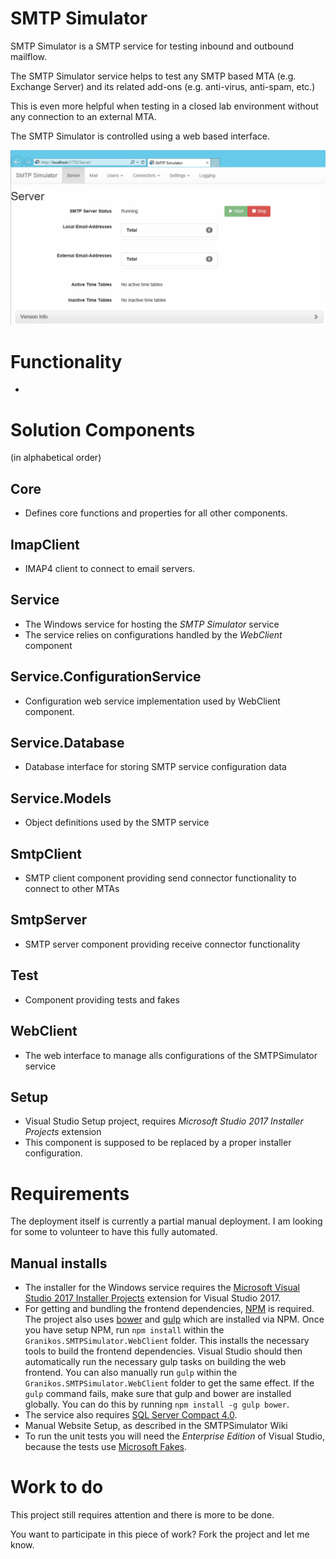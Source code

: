 # SMTP Simulator

SMTP Simulator is a SMTP service for testing inbound and outbound mailflow.

The SMTP Simulator service helps to test any SMTP based MTA (e.g. Exchange Server) and its related add-ons (e.g. anti-virus, anti-spam, etc.)

This is even more helpful when testing in a closed lab environment without any connection to an external MTA.

The SMTP Simulator is controlled using a web based interface.

![SMTP Simulator Web Interface](https://github.com/Granikos/SMTPSimulator/blob/master/Images/SMTPSimulator-Homepage.png)

# Functionality

* 

# Solution Components
(in alphabetical order)

## Core

* Defines core functions and properties for all other components.

## ImapClient

* IMAP4 client to connect to email servers. 

## Service

* The Windows service for hosting the *SMTP Simulator* service
* The service relies on configurations handled by the *WebClient* component 

## Service.ConfigurationService

* Configuration web service implementation used by WebClient component. 

## Service.Database

* Database interface for storing SMTP service configuration data

## Service.Models

* Object definitions used by the SMTP service

## SmtpClient

* SMTP client component providing send connector functionality to connect to other MTAs

## SmtpServer

* SMTP server component providing receive connector functionality

## Test

* Component providing tests and fakes

## WebClient

* The web interface to manage alls configurations of the SMTPSimulator service

## Setup

* Visual Studio Setup project, requires *Microsoft Studio 2017 Installer Projects* extension
* This component is supposed to be replaced by a proper installer configuration.

# Requirements
The deployment itself is currently a partial manual deployment. I am looking for some to volunteer to have this fully automated.

## Manual installs
* The installer for the Windows service requires the [Microsoft Visual Studio 2017 Installer Projects](https://marketplace.visualstudio.com/items?ItemName=VisualStudioProductTeam.MicrosoftVisualStudio2017InstallerProjects) extension for Visual Studio 2017.
* For getting and bundling the frontend dependencies, [NPM](https://nodejs.org/en/) is required.
  The project also uses [bower](https://bower.io/) and [gulp](http://gulpjs.com/) which are installed via NPM.
  Once you have setup NPM, run `npm install` within the `Granikos.SMTPSimulator.WebClient` folder.
  This installs the necessary tools to build the frontend dependencies.
  Visual Studio should then automatically run the necessary gulp tasks on building the web frontend.
  You can also manually run `gulp` within the `Granikos.SMTPSimulator.WebClient` folder to get the same effect.
  If the `gulp` command fails, make sure that gulp and bower are installed globally.
  You can do this by running `npm install -g gulp bower`.
* The service also requires [SQL Server Compact 4.0](https://www.microsoft.com/en-us/download/details.aspx?id=17876).
* Manual Website Setup, as described in the SMTPSimulator Wiki
* To run the unit tests you will need the *Enterprise Edition* of Visual Studio, because the tests use
  [Microsoft Fakes](https://msdn.microsoft.com/en-us/library/hh549175.aspx).

# Work to do

This project still requires attention and there is more to be done.

You want to participate in this piece of work? Fork the project and let me know.